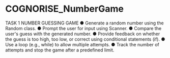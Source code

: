 # COGNORISE_NumberGame
TASK 1
NUMBER GUESSING GAME
● Generate a random number using the Random class.
● Prompt the user for input using Scanner.
● Compare the user's guess with the generated number.
● Provide feedback on whether the guess is too high, too low, or correct using
conditional statements (if).
● Use a loop (e.g., while) to allow multiple attempts.
● Track the number of attempts and stop the game after a predefined limit.
